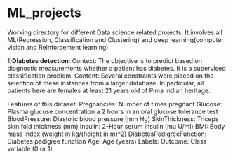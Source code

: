 # ML_projects
Working directory for different Data science related projects. 
It involves all ML(Regression, Classification and Clustering) and deep learning(computer vision and Reinforcement learning)

1)**Diabetes detection**: 
Context: The objective is to predict based on diagnostic measurements whether a patient has diabetes. It is a supervised classification problem.
Content: Several constraints were placed on the selection of these instances from a larger database. In particular, all patients here are females at least 21 years old of Pima Indian heritage.

Features of this dataset:
    Pregnancies: Number of times pregnant
    Glucose: Plasma glucose concentration a 2 hours in an oral glucose tolerance test
    BloodPressure: Diastolic blood pressure (mm Hg)
    SkinThickness: Triceps skin fold thickness (mm)
    Insulin: 2-Hour serum insulin (mu U/ml)
    BMI: Body mass index (weight in kg/(height in m)^2)
    DiabetesPedigreeFunction: Diabetes pedigree function
    Age: Age (years)
Labels:
    Outcome: Class variable (0 or 1)

